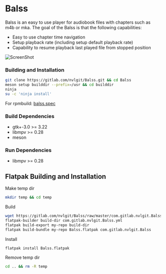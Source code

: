 # Balss


Balss is an easy to use player for audiobook files with chapters such as m4b or mka. The goal of the Balss is that the following capabilities:
* Easy to use chapter time navigation
* Setup playback rate (including setup default playback rate)
* Capability to resume playback last played file from stopped position

![ScreenShot](https://user-images.githubusercontent.com/29505119/46797894-10a78e80-cd59-11e8-8c1f-7d3041870cf9.png)

### Building and Installation

```bash
git clone https://gitlab.com/nvlgit/Balss.git && cd Balss
meson setup builddir --prefix=/usr && cd builddir
ninja
su -c 'ninja install'
```
For rpmbuild: <a href="https://gitlab.com/nvlgit/fedora-specs/-/raw/master/balss.spec">balss.spec</a> 

### Build Dependencies
* gtk+-3.0 >= 3.22
* libmpv >= 0.28
* meson

### Run Dependencies
* libmpv >= 0.28


## Flatpak Building and Installation

Make temp dir
```bash
mkdir temp && cd temp
```
Build
```bash
wget https://gitlab.com/nvlgit/Balss/raw/master/com.gitlab.nvlgit.Balss.yml
flatpak-builder build-dir com.gitlab.nvlgit.Balss.yml
flatpak build-export my-repo build-dir
flatpak build-bundle my-repo Balss.flatpak com.gitlab.nvlgit.Balss
```
Install
```bash
flatpak install Balss.flatpak
```
Remove temp dir
```bash
cd .. && rm -R temp
```
